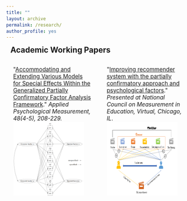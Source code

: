 ```yaml
---
title: ""
layout: archive
permalink: /research/
author_profile: yes
---
```


<style>
.thumbnail {
    background-color: black;
    height: 200px;
    display: inline-block;
    background-size: cover;
    background-position: center;
    background-repeat: no-repeat;
}
</style>

<style>
.thumbnail1 {
    background-color: black;
    height: 228px;
    display: inline-block;
    background-size: cover;
    background-position: center;
    background-repeat: no-repeat;
}
</style>

<style>
.thumbnail2 {
    background-color: black;
    height: 254px;
    display: inline-block;
    background-size: cover;
    background-position: center;
    background-repeat: no-repeat;
}
</style>

<style>
.thumbnail3 {
    background-color: black;
    height: 180px;
    display: inline-block;
    background-size: cover;
    background-position: center;
    background-repeat: no-repeat;
}
</style>

<style>
    h2, p {
       margin: 0.55em;
    }
</style>

<style>
.card {
  margin-bottom: 0.25em;
  padding: 0.75em;
}
</style>

<style>
.cards {
  max-width: 100%;
  margin: 0 auto;
  display: grid;
  grid-gap: 0.25em;
}
</style>

<style>
@media (min-width: 700px) {
  .cards { grid-template-columns: repeat(2, 1fr); }
}
</style>



<h2>Academic Working Papers</h2>

<div class="cards">
<div class="card">
<p style="font-size: 11.5pt; text-align: left; margin-bottom: 0.5em;">"<a href="https://yifanzhang.top/research/gpcfa">Accommodating and Extending Various Models for Special Effects Within the Generalized Partially Confirmatory Factor Analysis Framework</a>."<i> Applied Psychological Measurement, 48(4-5), 208-229.</i><a href="https://yifanzhang.top/research/gpcfa"><img src="/images/research/general_accommodation.png" class="thumbnail" style="width: 90%;"></a></p></div>

<div class="card">
<p style="font-size: 11.5pt; text-align: left; margin-bottom: 0.5em;">"<a href="https://yifanzhang.top/research/recommendersystem">Improving recommender system with the partially
confirmatory approach and psychological factors</a>."<i> Presented at National Council on Measurement in Education, Virtual, Chicago, IL</i>. <a href="https://yifanzhang.top/research/recommendersystem"><img src="/images/research/recommender_system.png" class="thumbnail" style="width: 90%;"></a></p></div>
</div>


